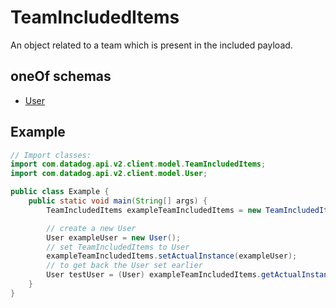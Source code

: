 

# TeamIncludedItems

An object related to a team which is present in the included payload.

## oneOf schemas
* [User](User.md)

## Example
```java
// Import classes:
import com.datadog.api.v2.client.model.TeamIncludedItems;
import com.datadog.api.v2.client.model.User;

public class Example {
    public static void main(String[] args) {
        TeamIncludedItems exampleTeamIncludedItems = new TeamIncludedItems();

        // create a new User
        User exampleUser = new User();
        // set TeamIncludedItems to User
        exampleTeamIncludedItems.setActualInstance(exampleUser);
        // to get back the User set earlier
        User testUser = (User) exampleTeamIncludedItems.getActualInstance();
    }
}
```



